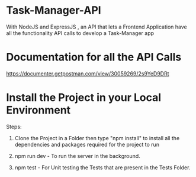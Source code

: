 # Task-Manager-API
With NodeJS and ExpressJS , an API that lets a Frontend Application have all the functionality API calls to develop a Task-Manager app

# Documentation for all the API Calls
https://documenter.getpostman.com/view/30059269/2s9YeD9DRt

# Install the Project in your Local Environment
Steps: 
1. Clone the Project in a Folder
then type "npm install" to install all the dependencies and packages required for the project to run

2. npm run dev - To run the server in the background.
3. npm test - For Unit testing the Tests that are present in the Tests Folder.
